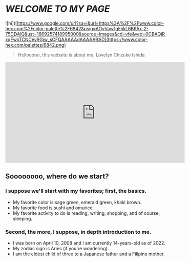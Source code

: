 # *WELCOME TO MY PAGE*

![hi]([https://www.google.com/url?sa=i&url=https%3A%2F%2Fwww.color-hex.com%2Fcolor-palette%2F6842&psig=AOvVaw1qEijkL6BK5x-2-75CDAlQ&ust=1669257418995000&source=images&cd=vfe&ved=0CBAQjRxqFwoTCNCev9Giw_sCFQAAAAAdAAAAABAD](https://www.color-hex.com/palettes/6842.png)

> Hellooooo, this website is about me, Lovelyn Chizuko Ishida.

<iframe width="560" height="315" src="https://www.youtube.com/embed/re9DT2HeG2U" title="YouTube video player" frameborder="0" allow="accelerometer; autoplay; clipboard-write; encrypted-media; gyroscope; picture-in-picture" allowfullscreen></iframe>

## Soooooooo, where do we start?
### I suppose we'll start with my favorites; first, the basics.
- My favorite color is sage green, emerald green, khaki brown.
- My favorite food is sushi and omurice.
- My favorite activity to do is reading, writing, shopping, and of course, sleeping.
### Second, the more, I suppose, in depth introduction to me.
- I was born on April 10, 2008 and I am currently 14-years-old as of 2022.
- My zodiac sign is Aries (if you're wondering).
- I am the eldest child of three to a Japanese father and a Filipino mother.
